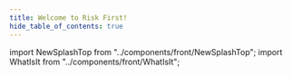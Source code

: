 ```yaml
---
title: Welcome to Risk First!
hide_table_of_contents: true
---
```



import NewSplashTop from "../components/front/NewSplashTop";
import WhatIsIt from "../components/front/WhatIsIt";

<NewSplashTop />
<WhatIsIt />
 

<div>
  <BoxOut title="Start Here"  image="/img/R1_logo_grue.svg">
   <TagList tag="Front" />
  </BoxOut>

  <BoxOut title="Popular" image="/img/R1_logo_grue.svg">
    <TagList tag="Popular" />
  </BoxOut>

</div>
